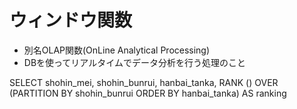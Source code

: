 # ウィンドウ関数
- 別名OLAP関数(OnLine Analytical Processing)
- DBを使ってリアルタイムでデータ分析を行う処理のこと

SELECT shohin_mei, shohin_bunrui, hanbai_tanka,
    RANK () OVER (PARTITION BY shohin_bunrui
                  ORDER BY hanbai_tanka) AS ranking
